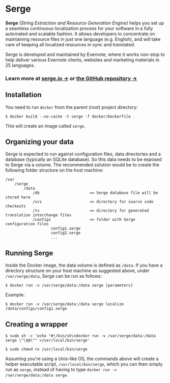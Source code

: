 # Serge

**Serge** _(String Extraction and Resource Generation Engine)_ helps you
set up a seamless continuous localization process for your software
in a fully automated and scalable fashion. It allows developers to
concentrate on maintaining resource files in just one language (e.g. English),
and will take care of keeping all localized resources in sync and translated.

Serge is developed and maintained by Evernote, where it works non-stop
to help deliver various Evernote clients, websites and marketing materials
in 25 languages.

### Learn more at [serge.io &rarr;](https://serge.io/docs/) or [the GitHub repository &rarr;](https://github.com/evernote/serge)

## Installation

You need to run `docker` from the parent (root) project directory:

    $ docker build --no-cache -t serge -f docker/Dockerfile .

This will create an image called `serge`.

## Organizing your data

Serge is expected to run against configuration files, data directories and a database (typically an SQLite database). So this data needs to be exposed to Serge via a volume. The recommended solution would be to create the following folder structure on the host machine:

    /var
        /serge
            /data
                /db                      <= Serge database file will be stored here
                /vcs                     <= directory for source code checkouts
                /ts                      <= directory for generated translation interchange files
                /configs                 <= folder with Serge configuration files
                        config1.serge
                        config2.serge
                        ...

## Running Serge

Inside the Docker image, the data volume is defined as `/data`. If you have a directory structure on your host machine as suggested above, under `/var/serge/data`, Serge can be run as follows:

    $ docker run -v /var/serge/data:/data serge [parameters]

Example:

    $ docker run -v /var/serge/data:/data serge localize /data/configs/config1.serge

## Creating a wrapper

    $ sudo sh -c 'echo "#!/bin/sh\ndocker run -v /var/serge/data:/data serge \"\$@\"" >/usr/local/bin/serge'

    $ sudo chmod +x /usr/local/bin/serge

Assuming you're using a Unix-like OS, the commands above will create a helper executable script, `/usr/local/bin/serge`, which you can then simply run as `serge`, instead of having to type `docker run -v /var/serge/data:/data serge`.
